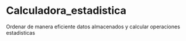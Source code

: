 # Calculadora_estadistica
 Ordenar de manera eficiente datos almacenados y calcular operaciones estadisticas
